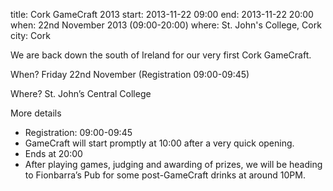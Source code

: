 title: Cork GameCraft 2013
start: 2013-11-22 09:00
end: 2013-11-22 20:00
when: 22nd November 2013 (09:00-20:00)
where: St. John's College, Cork
city: Cork

We are back down the south of Ireland for our very first Cork GameCraft.

When? Friday 22nd November (Registration 09:00-09:45)

Where? St. John’s Central College 

More details

- Registration: 09:00-09:45
- GameCraft will start promptly at 10:00 after a very quick opening.
- Ends at 20:00
- After playing games, judging and awarding of prizes, we will be heading to Fionbarra’s Pub for some post-GameCraft drinks at around 10PM.
